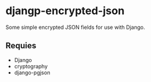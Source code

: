 djangp-encrypted-json
=====================

Some simple encrypted JSON fields for use with Django.

## Requies

* Django
* cryptography
* django-pgjson
